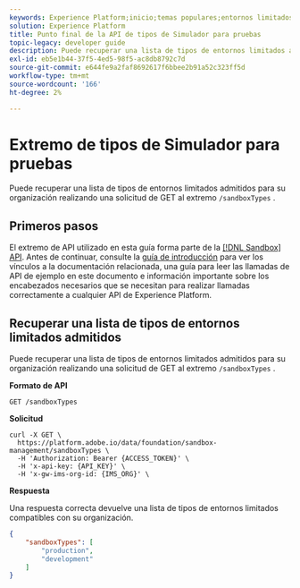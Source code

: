 ```yaml
---
keywords: Experience Platform;inicio;temas populares;entornos limitados de lista
solution: Experience Platform
title: Punto final de la API de tipos de Simulador para pruebas
topic-legacy: developer guide
description: Puede recuperar una lista de tipos de entornos limitados admitidos para su organización realizando una solicitud de GET al extremo /sandboxTypes .
exl-id: eb5e1b44-37f5-4ed5-98f5-ac8db8792c7d
source-git-commit: e644fe9a2faf8692617f6bbee2b91a52c323ff5d
workflow-type: tm+mt
source-wordcount: '166'
ht-degree: 2%

---
```


# Extremo de tipos de Simulador para pruebas

Puede recuperar una lista de tipos de entornos limitados admitidos para su organización realizando una solicitud de GET al extremo `/sandboxTypes` .

## Primeros pasos

El extremo de API utilizado en esta guía forma parte de la [[!DNL Sandbox] API](https://www.adobe.io/apis/experienceplatform/home/api-reference.html#!acpdr/swagger-specs/sandbox-api.yaml). Antes de continuar, consulte la [guía de introducción](./getting-started.md) para ver los vínculos a la documentación relacionada, una guía para leer las llamadas de API de ejemplo en este documento e información importante sobre los encabezados necesarios que se necesitan para realizar llamadas correctamente a cualquier API de Experience Platform.

## Recuperar una lista de tipos de entornos limitados admitidos

Puede recuperar una lista de tipos de entornos limitados admitidos para su organización realizando una solicitud de GET al extremo `/sandboxTypes` .

**Formato de API**

```http
GET /sandboxTypes
```

**Solicitud**

```shell
curl -X GET \
  https://platform.adobe.io/data/foundation/sandbox-management/sandboxTypes \
  -H 'Authorization: Bearer {ACCESS_TOKEN}' \
  -H 'x-api-key: {API_KEY}' \
  -H 'x-gw-ims-org-id: {IMS_ORG}' \
```

**Respuesta**

Una respuesta correcta devuelve una lista de tipos de entornos limitados compatibles con su organización.

```json
{
    "sandboxTypes": [
        "production",
        "development"
    ]
}
```
